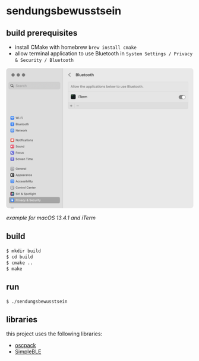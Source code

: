 # sendungsbewusstsein

## build prerequisites

- install CMake with homebrew `brew install cmake`
- allow terminal application to use Bluetooth in `System Settings / Privacy & Security / Bluetooth` 

![](./assets/allow-application-to-use-bluetooth.png)

*example for macOS 13.4.1 and iTerm*

## build 

```
$ mkdir build
$ cd build
$ cmake ..
$ make
```

## run

```
$ ./sendungsbewusstsein
```

## libraries

this project uses the following libraries:

- [oscpack](https://github.com/RossBencina/oscpack)
- [SimpleBLE](https://github.com/OpenBluetoothToolbox/SimpleBLE)
